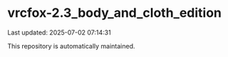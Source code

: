 # vrcfox-2.3_body_and_cloth_edition

Last updated: 2025-07-02 07:14:31

This repository is automatically maintained.
